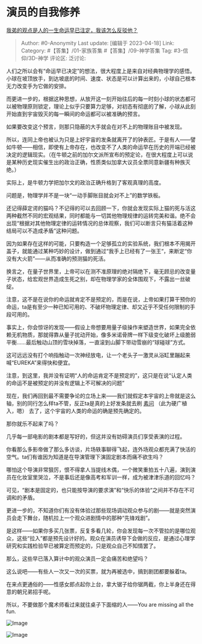 # 演员的自我修养
[我弟的观点是人的一生命运早已注定，我该怎么反驳他？](https://www.zhihu.com/question/401784281/answer/2986287024)

> Author: #0-Anonymity
> Last update: [编辑于 2023-04-18]
> Link:
> Category: #【答集】/01-家族答集 #【答集】/09-神学答集 
> Tag: #3-信仰/3D-神学
> 评论区:
> 泛讨论:

人们之所以会有“命运早已决定”的想法，很大程度上是来自对经典物理学的感悟。小球在坡顶放手，到达坡底的时间、速度、状态是可以计算出来的，小球自己根本无力改变手为它做的安排。

而更进一步的，根据这种思想，从放开这一刻开始往后的每一时刻小球的状态都可以被物理原则锁定，理论上似乎只要算力足够，对初态有彻底的了解，小球从此刻开始直到宇宙毁灭的每一瞬间的命运都可以被准确的预言。

如果要改变这个预言，则那只隐蔽的大手就会在对不上的物理账目中被发现。

所以，连同上帝也被认为只是上好宇宙的发条就离开了的钟表匠。于是有人——譬如牛顿——相信，即使有上帝存在，也改变不了人类的命运早在历史的开端已经被决定的逻辑现实。（在牛顿之前的加尔文派所宣布的预定论，在很大程度上可以说是某种历史现实催生出的政治正确，性质类似加拿大议员全票同意新疆有种族灭绝。）

实际上，是牛顿力学把加尔文的政治正确升格到了客观真理的高度。

问题是，物理学并不是一块“一动手脚账目就会对不上”的数学铁板。

还记得薛定谔的猫吗？不记得的可以去回顾一下，你就会发现实际上猫的死与活这两种截然不同的宏观结果，同时都能与一切其他物理规律的运转完美和谐。绝不会出现“根据对其他物理定律的运转情况的总体观察，我们可以断言只有猫活着这种结局可以不造成矛盾”这种问题。

因为如果存在这样的可能，只要构造一个足够孤立的实验系统，我们根本不用揭开盖子，就能通过某种巧妙的设计，做到通过“我手上已经有了一张王“，来断定“你没有大火箭”——从而准确的预测猫的死活。

换言之，在量子世界里，上帝可以在测不准原理的绝对隔绝下，毫无顾忌的改变量子状态，给宏观世界造成生死之别，却在物理学家的全体围观下，不露出一丝破绽。

注意，这不是在说你的命运就肯定不是预定的，而是在说，上帝如果打算干预你的命运，ta是有至少一种已知可用的、不破坏物理定律、却又近乎不受任何限制的手段可用的。

事实上，你会惊讶的发现——假设上帝想要用量子级操作来塑造世界，如果完全依赖无机物质，那就得靠从量子扰动开始，像多米诺骨牌一样下级变化破坏上级脆弱平衡……最后触动山顶的雪块掉落，一直滚到山脚下带动雪崩的“球碰球”方式。

这可远远没有打个响指触动一次神经放电，让一个老头子一激灵从浴缸里蹦起来喊“EUREKA”来得快和便宜。

注意，到这里，我并没有证明“人的命运肯定不是预定的”，这只是在说“认定人类的命运不是被预定的并没有逻辑上不可解决的问题”

现在，我们再回到最不需要争论的立场上来——我们就假定本宇宙的上帝就是这么轴，别的同行怎么样ta不管，反正ta是真的上好发条就去刷 [素问](https://link.zhihu.com/?target=http%3A//sooon.ai/) （此为硬广植入，嗯） 去了，这个宇宙的人类的命运的确是预先确定的。

那你就乐不起来了吗？

几乎每一部电影的剧本都是写好的，但这并没有妨碍演员们享受表演的过程。

你看那么多影帝做了那么多访谈，片场轶事聊得飞起，连外场观众都充满了快活的空气。ta们有谁因为知道是在导演管理下演固定剧本而痛不欲生吗？

哪怕这个导演非常狠厉，恨不得拿人当提线木偶，一个微笑重拍五十八遍，演到演员在化妆室里哭泣，不是事后还是像高考和军训一样，成为被津津乐道的回忆吗？

可见，“剧本是固定的，也只能按导演的要求演”和“快乐的体验“之间并不存在不可调和的矛盾。

更进一步的，不知道你们有没有体验过那些现场调动观众参与的剧——就是突然演员会走下舞台，随机拉上一个观众进剧情中的那种“先锋戏剧”。

是这样——如果你多买几张票，反复多看几轮，你会发现每一次不管拉的是哪位观众，这些“拉入”都是预先设计好的。观众在演员诱导下会做的反应，是通过心理学研究和实践检验早已被算定而预定的，只是观众自己不知情罢了。

那么，这些早已落入算计中的观众演员一定会痛苦和绝望吗？

这么说吧——有些人一次又一次的买票，就为再被选中，搞到剧团都要躲着ta。

在来点更通俗的——性感女郎点起你上台，拿大锯子给你锯两截，你上半身还在得意的朝兄弟招手呢。

所以，不要做那个魔术师看过来就往桌子下面缩的人——You are missing all the fun.

![Image](https://picx.zhimg.com/50/v2-6026e47bd272188285abce663e89d1a3_720w.jpg?source=1940ef5c)

![Image](https://picx.zhimg.com/50/v2-bb5696b0894138d7e49bf24b07c9e03e_720w.jpg?source=1940ef5c)
